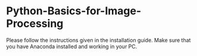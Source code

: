 # Python-Basics-for-Image-Processing

Please follow the instructions given in the installation guide. Make sure that you have Anaconda installed and working in your PC. 
